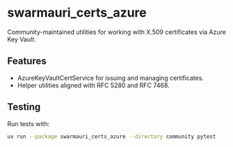 # swarmauri_certs_azure

Community-maintained utilities for working with X.509 certificates via Azure Key Vault.

## Features
- AzureKeyVaultCertService for issuing and managing certificates.
- Helper utilities aligned with RFC 5280 and RFC 7468.

## Testing
Run tests with:
```bash
uv run --package swarmauri_certs_azure --directory community pytest
```
